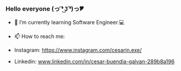### Hello everyone (っ ͡❛ ͜ʖ ͡❛)っ🎔

- 🌱 I’m currently learning Software Engineer.💻


- 📫 How to reach me:
- Instagram: https://www.instagram.com/cesarin.exe/
- Linkedin: www.linkedin.com/in/cesar-buendia-galvan-289b8a196
